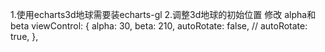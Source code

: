 1.使用echarts3d地球需要装echarts-gl
2.调整3d地球的初始位置
修改 alpha和beta
          viewControl: {
            alpha: 30,
            beta: 210,
            autoRotate: false,
            // autoRotate: true,
          },